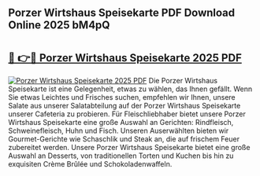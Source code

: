## Porzer Wirtshaus Speisekarte PDF Download Online 2025 bM4pQ

# <h2><a href="http://gcb6jx9.nevu.top/?p=Porzer+Wirtshaus+Speisekarte">🔗 👉🔴 Porzer Wirtshaus Speisekarte 2025 PDF</a></h2>

[![Porzer Wirtshaus Speisekarte 2025 PDF](https://i.imgur.com/dBaPXMq.png)](http://gcb6jx9.nevu.top/?p=Porzer+Wirtshaus+Speisekarte)
Die Porzer Wirtshaus Speisekarte ist eine Gelegenheit, etwas zu wählen, das Ihnen gefällt. Wenn Sie etwas Leichtes und Frisches suchen, empfehlen wir Ihnen, unsere Salate aus unserer Salatabteilung auf der Porzer Wirtshaus Speisekarte unserer Cafeteria zu probieren. Für Fleischliebhaber bietet unsere Porzer Wirtshaus Speisekarte eine große Auswahl an Gerichten: Rindfleisch, Schweinefleisch, Huhn und Fisch. Unseren Auserwählten bieten wir Gourmet-Gerichte wie Schaschlik und Steak an, die auf frischem Feuer zubereitet werden. Unsere Porzer Wirtshaus Speisekarte bietet eine große Auswahl an Desserts, von traditionellen Torten und Kuchen bis hin zu exquisiten Crème Brûlée und Schokoladenwaffeln.
